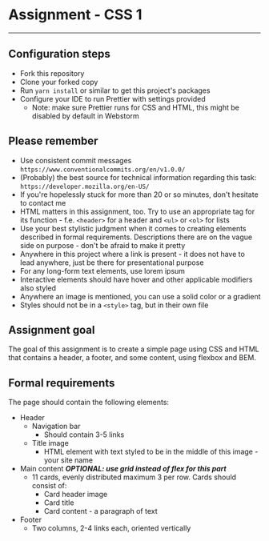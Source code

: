 
# Assignment - CSS 1

***

## Configuration steps

* Fork this repository
* Clone your forked copy
* Run `yarn install` or similar to get this project's packages
* Configure your IDE to run Prettier with settings provided
    * Note: make sure Prettier runs for CSS and HTML, this might be disabled by default in Webstorm

## Please remember

* Use consistent commit messages `https://www.conventionalcommits.org/en/v1.0.0/`
* (Probably) the best source for technical information regarding this task: `https://developer.mozilla.org/en-US/`
* If you're hopelessly stuck for more than 20 or so minutes, don't hesitate to contact me
* HTML matters in this assignment, too. Try to use an appropriate tag for its function - f.e. `<header>` for a header and `<ul>` or `<ol>` for lists 
* Use your best stylistic judgment when it comes to creating elements described in formal requirements. Descriptions there are on the vague side on purpose - don't be afraid to make it pretty
* Anywhere in this project where a link is present - it does not have to lead anywhere, just be there for presentational purpose
* For any long-form text elements, use lorem ipsum
* Interactive elements should have hover and other applicable modifiers also styled
* Anywhere an image is mentioned, you can use a solid color or a gradient
* Styles should not be in a `<style>` tag, but in their own file

## Assignment goal

The goal of this assignment is to create a simple page using CSS and HTML that contains a header, a footer, and some content, using flexbox and BEM.

## Formal requirements

The page should contain the following elements:
* Header
  * Navigation bar
    * Should contain 3-5 links
  * Title image
    * HTML element with text styled to be in the middle of this image - your site name
* Main content ***OPTIONAL: use grid instead of flex for this part***
  * 11 cards, evenly distributed maximum 3 per row. Cards should consist of:
    * Card header image
    * Card title
    * Card content - a paragraph of text
* Footer
  * Two columns, 2-4 links each, oriented vertically


